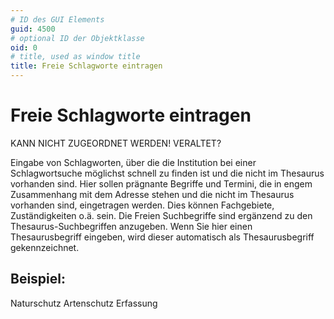 ```yaml
---
# ID des GUI Elements
guid: 4500
# optional ID der Objektklasse
oid: 0
# title, used as window title
title: Freie Schlagworte eintragen
---
```


# Freie Schlagworte eintragen

KANN NICHT ZUGEORDNET WERDEN! VERALTET?

Eingabe von Schlagworten, über die die Institution bei einer Schlagwortsuche möglichst schnell zu finden ist und die nicht im Thesaurus vorhanden sind. Hier sollen prägnante Begriffe und Termini, die in engem Zusammenhang mit dem Adresse stehen und die nicht im Thesaurus vorhanden sind, eingetragen werden. Dies können Fachgebiete, Zuständigkeiten o.ä. sein. Die Freien Suchbegriffe sind ergänzend zu den Thesaurus-Suchbegriffen anzugeben. Wenn Sie hier einen Thesaurusbegriff eingeben, wird dieser automatisch als Thesaurusbegriff gekennzeichnet.

## Beispiel:

Naturschutz Artenschutz Erfassung
